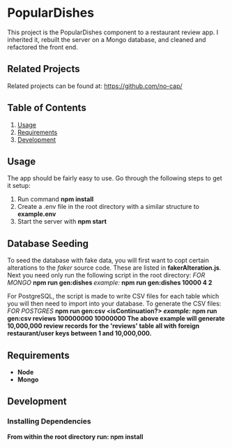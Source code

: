 # PopularDishes

This project is the PopularDishes component to a restaurant review app. I inherited it, rebuilt the server on a Mongo database, and cleaned and refactored the front end.

## Related Projects
Related projects can be found at: https://github.com/no-cap/

## Table of Contents

1. [Usage](#Usage)
2. [Requirements](#requirements)
3. [Development](#development)

## Usage

The app should be fairly easy to use. Go through the following steps to get it setup:
1. Run command **npm install**
2. Create a .env file in the root directory with a similar structure to **example.env**
3. Start the server with **npm start**

## Database Seeding

To seed the database with fake data, you will first want to copt certain alterations to the *faker* source code. These are listed in **fakerAlteration.js**. 
Next you need only run the following script in the root directory: 
*FOR MONGO* **npm run gen:dishes <restaurants> <dishesPerRestaurant> <reviewsPerDish>**
*example:* **npm run gen:dishes 10000 4 2**

For PostgreSQL, the script is made to write CSV files for each table which you will then need to import into your database. To generate the CSV files:
*FOR POSTGRES* **npm run gen:csv <numberOfRecords> <table> <foreignKeyRange> <isContinuation?>**
*example:* **npm run gen:csv reviews 100000000 10000000**
The above example will generate 10,000,000 review records for the 'reviews' table all with foreign restaurant/user keys between 1 and 10,000,000.

## Requirements

- Node
- Mongo

## Development

### Installing Dependencies

From within the root directory run: **npm install**

